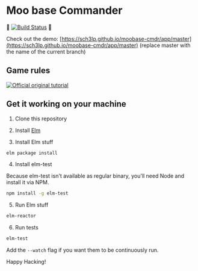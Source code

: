 # Moo base Commander
🐄  [![Build Status](https://travis-ci.org/Sch3lp/moobase-cmdr.svg?branch=master)](https://travis-ci.org/Sch3lp/moobase-cmdr) 🐄

Check out the demo: [https://sch3lp.github.io/moobase-cmdr/app/master](https://sch3lp.github.io/moobase-cmdr/app/master) (replace master with the name of the current branch)


## Game rules
[![Official original tutorial](http://img.youtube.com/vi/owKsWNySGmk/0.jpg)](https://www.youtube.com/watch?v=owKsWNySGmk)


## Get it working on your machine
1. Clone this repository

2. Install [Elm](http://elm-lang.org)

3. Install Elm stuff
```bash
elm package install
```

4. Install elm-test

Because elm-test isn't available as regular binary, you'll need Node and install it via NPM.
```bash
npm install -g elm-test
```

5. Run Elm stuff
```bash
elm-reactor
```

6. Run tests
```bash
elm-test
```
Add the `--watch` flag if you want them to be continuously run.

Happy Hacking!
